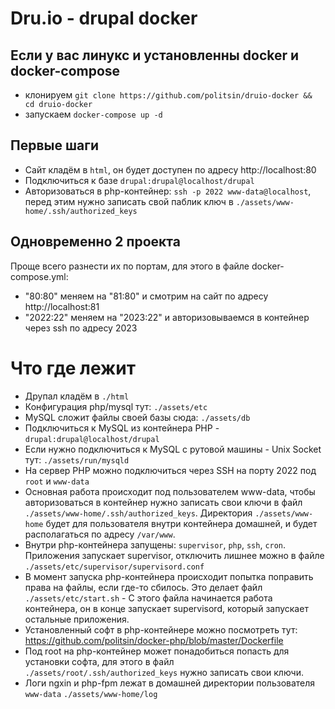 # Dru.io - drupal docker

## Если у вас линукс и установленны docker и docker-compose
 * клонируем `git clone https://github.com/politsin/druio-docker && cd druio-docker`
 * запускаем `docker-compose up -d`

## Первые шаги
 * Сайт кладём в `html`, он будет доступен по адресу http://localhost:80
 * Подключиться к базе `drupal:drupal@localhost/drupal`
 * Авторизоваться в php-контейнер: `ssh -p 2022 www-data@localhost`, перед этим нужно записать свой паблик ключ в `./assets/www-home/.ssh/authorized_keys`
 
## Одновременно 2 проекта
Проще всего разнести их по портам, для этого в файле docker-compose.yml:
  * "80:80" меняем на "81:80" и смотрим на сайт по адресу http://localhost:81
  * "2022:22" меняем на "2023:22" и авторизовываемся в контейнер через ssh по адресу 2023

# Что где лежит
  * Друпал кладём в `./html`
  * Конфигурация php/mysql тут: `./assets/etc`
  * MySQL сложит файлы своей базы сюда: `./assets/db`
  * Подключиться к MySQL из контейнера PHP - `drupal:drupal@localhost/drupal`
  * Если нужно подключиться к MySQL с рутовой машины - Unix Socket тут: `./assets/run/mysqld`
  * На сервер PHP можно подключиться через SSH на порту 2022 под `root` и `www-data`
  * Основная работа происходит под пользователем www-data, чтобы авторизоваться в контейнер нужно записать свои ключи в файл `./assets/www-home/.ssh/authorized_keys`. Директория `./assets/www-home` будет для пользователя внутри контейнера домашней, и будет располагаться по адресу `/var/www`.
  * Внутри php-контейнера запущены: `supervisor`, `php`, `ssh`, `cron`. Приложения запускает supervisor, отключить лишнее можно в файле `./assets/etc/supervisor/supervisord.conf`
  * В момент запуска php-контейнера происходит попытка поправить права на файлы, если где-то сбилось. Это делает файл `./assets/etc/start.sh` - С этого файла начинается работа контейнера, он в конце запускает supervisord, который запускает остальные приложения.
  * Установленный софт в php-контейнере можно посмотреть тут: https://github.com/politsin/docker-php/blob/master/Dockerfile
  * Под root на php-контейнер может понадобиться попасть для установки софта, для этого в файл `./assets/root/.ssh/authorized_keys` нужно записать свои ключи.
  * Логи ngxin и php-fpm лежат в домашней директории пользователя `www-data` `./assets/www-home/log`

